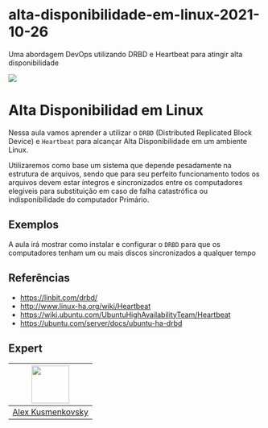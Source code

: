 # alta-disponibilidade-em-linux-2021-10-26
Uma abordagem DevOps utilizando DRBD e Heartbeat para atingir alta disponibilidade


![](https://storage.googleapis.com/golden-wind/experts-club/capa-github.svg)

# Alta Disponibilidad em Linux

Nessa aula vamos aprender a utilizar o `DRBD` (Distributed Replicated Block Device) e `Heartbeat` para alcançar Alta Disponibilidade em um ambiente Linux.

Utilizaremos como base um sistema que depende pesadamente na estrutura de arquivos, sendo que para seu perfeito funcionamento todos os arquivos devem estar íntegros e sincronizados entre os computadores elegíveis para substituição em caso de falha catastrófica ou indisponibilidade do computador Primário.

## Exemplos

A aula irá mostrar como instalar e configurar o `DRBD` para que os computadores tenham um ou mais discos sincronizados a qualquer tempo

## Referências
- https://linbit.com/drbd/
- http://www.linux-ha.org/wiki/Heartbeat
- https://wiki.ubuntu.com/UbuntuHighAvailabilityTeam/Heartbeat
- https://ubuntu.com/server/docs/ubuntu-ha-drbd

## Expert

| [<img src="https://avatars.githubusercontent.com/u/4620702?v=4" width="75px">](https://github.com/alexvenom) |
| :-: |
| [Alex Kusmenkovsky](https://github.com/alexvenom) |
